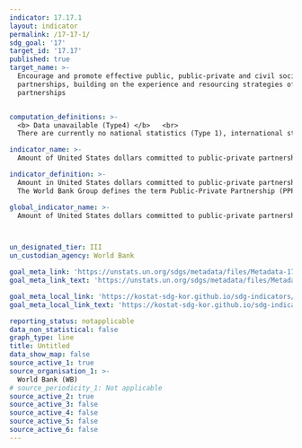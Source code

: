 ```yaml
---
indicator: 17.17.1
layout: indicator
permalink: /17-17-1/
sdg_goal: '17'
target_id: '17.17'
published: true
target_name: >-
  Encourage and promote effective public, public-private and civil society
  partnerships, building on the experience and resourcing strategies of
  partnerships


computation_definitions: >-
  <b> Data unavailable (Type4) </b>   <br>
  There are currently no national statistics (Type 1), international statistics (Type 2), or alternative national statistics (Type 3) available. The Data of Type 1, type 2, or type 3 can be also included in case of temporary unavailability.

indicator_name: >-
  Amount of United States dollars committed to public-private partnerships for infrastructure

indicator_definition: >-
  Amount in United States dollars committed to public-private partnerships for infrastructure.
  The World Bank Group defines the term Public-Private Partnership (PPPs) as "any contractual arrangement between a public entity or authority and a private entity, for providing a public asset or service, in which the private party bears significant risk and management responsibility." 

global_indicator_name: >-
  Amount of United States dollars committed to public-private partnerships for infrastructure



un_designated_tier: III
un_custodian_agency: World Bank

goal_meta_link: 'https://unstats.un.org/sdgs/metadata/files/Metadata-17-17-01.pdf'
goal_meta_link_text: 'https://unstats.un.org/sdgs/metadata/files/Metadata-17-17-01.pdf'

goal_meta_local_link: 'https://kostat-sdg-kor.github.io/sdg-indicators/public/data/Metadata-17-17-01_ENG.pdf'
goal_meta_local_link_text: 'https://kostat-sdg-kor.github.io/sdg-indicators/public/data/Metadata-17-17-01_ENG.pdf'

reporting_status: notapplicable
data_non_statistical: false
graph_type: line
title: Untitled
data_show_map: false
source_active_1: true
source_organisation_1: >-
  World Bank (WB)
# source_periodicity_1: Not applicable
source_active_2: true
source_active_3: false
source_active_4: false
source_active_5: false
source_active_6: false
---
```

